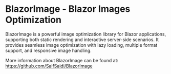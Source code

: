 ﻿# BlazorImage - Blazor Images Optimization
 

BlazorImage is a powerful image optimization library for Blazor applications, supporting both static rendering and interactive server-side scenarios. It provides seamless image optimization with lazy loading, multiple format support, and responsive image handling.

More information about BlazorImage can be found at: https://github.com/SaifSaidi/BlazorImage


